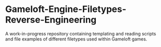 # Gameloft-Engine-Filetypes-Reverse-Engineering
A work-in-progress repository containing templating and reading scripts and file examples of different filetypes used within Gameloft games.
